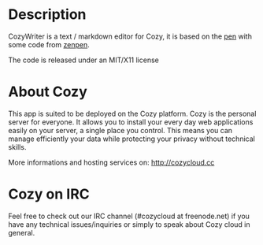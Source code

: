 # Description

CozyWriter is a text / markdown editor for Cozy, it is based on the [pen](https://github.com/sofish/pen) with some code 
from [zenpen](https://github.com/sofish/pen).

The code is released under an MIT/X11 license


# About Cozy

This app is suited to be deployed on the Cozy platform. Cozy is the personal
server for everyone. It allows you to install your every day web applications
easily on your server, a single place you control. This means you can manage
efficiently your data while protecting your privacy without technical skills.

More informations and hosting services on:
http://cozycloud.cc

# Cozy on IRC
Feel free to check out our IRC channel (#cozycloud at freenode.net) if you have any technical issues/inquiries or simply to speak about Cozy cloud in general.

